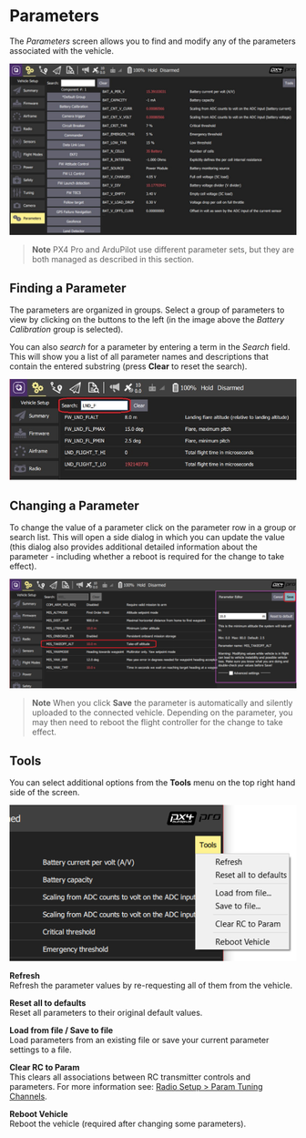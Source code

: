 # Parameters

The *Parameters* screen allows you to find and modify any of the parameters associated with the vehicle.

![Parameters Screen](../../../assets/setup/parameters_px4.jpg)

> **Note** PX4 Pro and ArduPilot use different parameter sets, but they are both managed as described in this section.

## Finding a Parameter

The parameters are organized in groups. Select a group of parameters to view by clicking on the buttons to the left (in the image above the *Battery Calibration* group is selected).

You can also *search* for a parameter by entering a term in the *Search* field. This will show you a list of all parameter names and descriptions that contain the entered substring (press **Clear** to reset the search).

![Parameters Search](../../../assets/setup/parameters_search.jpg)

## Changing a Parameter

To change the value of a parameter click on the parameter row in a group or search list. This will open a side dialog in which you can update the value (this dialog also provides additional detailed information about the parameter - including whether a reboot is required for the change to take effect).

![Changing a parameter value](../../../assets/setup/parameters_changing.png)

> **Note** When you click **Save** the parameter is automatically and silently uploaded to the connected vehicle. Depending on the parameter, you may then need to reboot the flight controller for the change to take effect.

## Tools

You can select additional options from the **Tools** menu on the top right hand side of the screen.

![Tools menu](../../../assets/setup/parameters_tools_menu.png)

**Refresh** <br />Refresh the parameter values by re-requesting all of them from the vehicle.

**Reset all to defaults** <br />Reset all parameters to their original default values.

**Load from file / Save to file** <br />Load parameters from an existing file or save your current parameter settings to a file.

**Clear RC to Param** <br />This clears all associations between RC transmitter controls and parameters. For more information see: [Radio Setup > Param Tuning Channels](../SetupView/Radio.md#param-tuning-channels-px4).

**Reboot Vehicle** <br />Reboot the vehicle (required after changing some parameters).